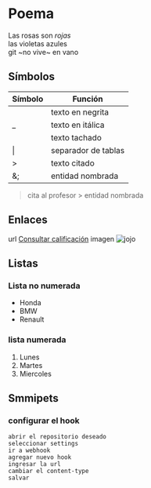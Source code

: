 # Poema
Las rosas son *rojas*  
las violetas azules  
git ~no vive~ en vano

## Símbolos

|Símbolo| Función|
|-|-|
||texto en negrita|
|_|texto en itálica|
||texto tachado|
| \| | separador de tablas|
|>| texto citado|
|&;| entidad nombrada|

>cita al profesor
&gt; entidad nombrada

## Enlaces

url [Consultar calificación](https://www.uv.mx/calificaciones)
imagen ![jojo](https://i.pinimg.com/736x/1b/7a/d6/1b7ad6cb0fe7e1009807213594c18fcd.jpg)

## Listas
### Lista no numerada
* Honda
* BMW
* Renault
### lista numerada
1. Lunes
2. Martes
3. Miercoles

## Smmipets
### configurar el hook
```
abrir el repositorio deseado
seleccionar settings
ir a webhook
agregar nuevo hook
ingresar la url
cambiar el content-type
salvar
```
